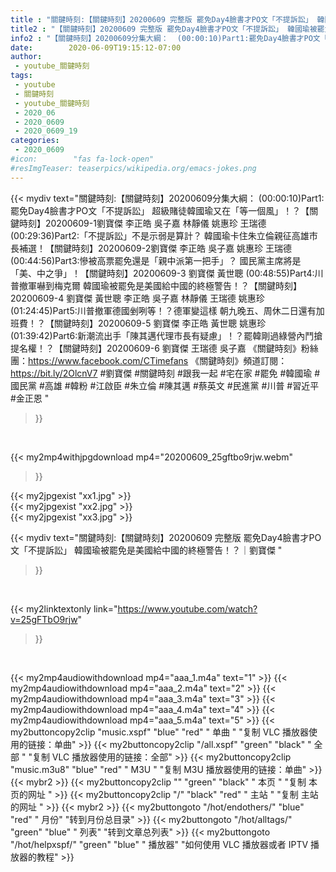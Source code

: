 ```yaml
---
title : "關鍵時刻:【關鍵時刻】20200609 完整版 罷免Day4臉書才PO文「不提訴訟」 韓國瑜被罷免是美國給中國的終極警告！？｜劉寶傑 "
title2 : "【關鍵時刻】20200609 完整版 罷免Day4臉書才PO文「不提訴訟」 韓國瑜被罷免是美國給中國的終極警告！？｜劉寶傑 "
info2 : "【關鍵時刻】20200609分集大綱：  (00:00:10)Part1:罷免Day4臉書才PO文「不提訴訟」 超級賭徒韓國瑜又在「等一個風」！？【關鍵時刻】20200609-1劉寶傑 李正皓 吳子嘉 林靜儀 姚惠珍 王瑞德  (00:29:36)Part2:「不提訴訟」不是示弱是算計？ 韓國瑜卡住朱立倫親征高雄市長補選！【關鍵時刻】20200609-2劉寶傑 李正皓 吳子嘉 姚惠珍 王瑞德  (00:44:56)Part3:慘被高票罷免還是「親中派第一把手」？ 國民黨主席將是「美、中之爭」！【關鍵時刻】20200609-3 劉寶傑 黃世聰  (00:48:55)Part4:川普撤軍嚇到梅克爾 韓國瑜被罷免是美國給中國的終極警告！？【關鍵時刻】20200609-4 劉寶傑 黃世聰 李正皓 吳子嘉 林靜儀 王瑞德 姚惠珍  (01:24:45)Part5:川普撤軍德國剉咧等！？德軍變這樣 朝九晚五、周休二日還有加班費！？【關鍵時刻】20200609-5 劉寶傑 李正皓 黃世聰 姚惠珍  (01:39:42)Part6:新潮流出手「陳其邁代理市長有疑慮」！？罷韓剛過綠營內鬥搶提名權！？【關鍵時刻】20200609-6 劉寶傑 王瑞德 吳子嘉  《關鍵時刻》粉絲團：https://www.facebook.com/CTimefans 《關鍵時刻》頻道訂閱：https://bit.ly/2OlcnV7   #劉寶傑 #關鍵時刻 #跟我一起 #宅在家 #罷免 #韓國瑜 #國民黨 #高雄 #韓粉 #江啟臣 #朱立倫 #陳其邁 #蔡英文 #民進黨 #川普 #習近平 #金正恩 "
date:        2020-06-09T19:15:12-07:00
author:
 - youtube_關鍵時刻
tags:
 - youtube
 - 關鍵時刻
 - youtube_關鍵時刻
 - 2020_06
 - 2020_0609
 - 2020_0609_19
categories:
 - 2020_0609
#icon:        "fas fa-lock-open"
#resImgTeaser: teaserpics/wikipedia.org/emacs-jokes.png
---
```


{{< mydiv text="關鍵時刻:【關鍵時刻】20200609分集大綱：  (00:00:10)Part1:罷免Day4臉書才PO文「不提訴訟」 超級賭徒韓國瑜又在「等一個風」！？【關鍵時刻】20200609-1劉寶傑 李正皓 吳子嘉 林靜儀 姚惠珍 王瑞德  (00:29:36)Part2:「不提訴訟」不是示弱是算計？ 韓國瑜卡住朱立倫親征高雄市長補選！【關鍵時刻】20200609-2劉寶傑 李正皓 吳子嘉 姚惠珍 王瑞德  (00:44:56)Part3:慘被高票罷免還是「親中派第一把手」？ 國民黨主席將是「美、中之爭」！【關鍵時刻】20200609-3 劉寶傑 黃世聰  (00:48:55)Part4:川普撤軍嚇到梅克爾 韓國瑜被罷免是美國給中國的終極警告！？【關鍵時刻】20200609-4 劉寶傑 黃世聰 李正皓 吳子嘉 林靜儀 王瑞德 姚惠珍  (01:24:45)Part5:川普撤軍德國剉咧等！？德軍變這樣 朝九晚五、周休二日還有加班費！？【關鍵時刻】20200609-5 劉寶傑 李正皓 黃世聰 姚惠珍  (01:39:42)Part6:新潮流出手「陳其邁代理市長有疑慮」！？罷韓剛過綠營內鬥搶提名權！？【關鍵時刻】20200609-6 劉寶傑 王瑞德 吳子嘉  《關鍵時刻》粉絲團：https://www.facebook.com/CTimefans 《關鍵時刻》頻道訂閱：https://bit.ly/2OlcnV7   #劉寶傑 #關鍵時刻 #跟我一起 #宅在家 #罷免 #韓國瑜 #國民黨 #高雄 #韓粉 #江啟臣 #朱立倫 #陳其邁 #蔡英文 #民進黨 #川普 #習近平 #金正恩 "
>}}
<br>


{{< my2mp4withjpgdownload mp4="20200609_25gftbo9rjw.webm"
>}}

{{< my2jpgexist "xx1.jpg" >}}<br>
{{< my2jpgexist "xx2.jpg" >}}<br>
{{< my2jpgexist "xx3.jpg" >}}<br>



{{< mydiv text="關鍵時刻:【關鍵時刻】20200609 完整版 罷免Day4臉書才PO文「不提訴訟」 韓國瑜被罷免是美國給中國的終極警告！？｜劉寶傑 "
>}}
<br>

{{< my2linktextonly link="https://www.youtube.com/watch?v=25gFTbO9rjw"
>}}


<br>

{{< my2mp4audiowithdownload mp4="aaa_1.m4a"    text="1" >}}
{{< my2mp4audiowithdownload mp4="aaa_2.m4a"    text="2" >}}
{{< my2mp4audiowithdownload mp4="aaa_3.m4a"    text="3" >}}
{{< my2mp4audiowithdownload mp4="aaa_4.m4a"    text="4" >}}
{{< my2mp4audiowithdownload mp4="aaa_5.m4a"    text="5" >}}
{{< my2buttoncopy2clip "music.xspf"        "blue"   "red"    " 单曲 "  "复制 VLC 播放器使用的链接：单曲" >}} {{< my2buttoncopy2clip "/all.xspf"         "green"  "black"  " 全部 "  "复制 VLC 播放器使用的链接：全部" >}} {{< my2buttoncopy2clip "music.m3u8"        "blue"   "red"    " M3U  "    "复制 M3U 播放器使用的链接：单曲" >}} {{< mybr2 >}} {{< my2buttoncopy2clip ""                  "green"  "black"  " 本页 "    "复制 本页的网址 " >}} {{< my2buttoncopy2clip "/"                 "black"  "red"    " 主站 "    "复制 主站的网址 " >}} {{< mybr2 >}} {{< my2buttongoto      "/hot/endothers/"   "blue"   "red"    " 月份"   "转到月份总目录" >}} {{< my2buttongoto      "/hot/alltags/"     "green"  "blue"   " 列表"   "转到文章总列表" >}} {{< my2buttongoto      "/hot/helpxspf/"    "green"  "blue"   " 播放器" "如何使用 VLC 播放器或者 IPTV 播放器的教程" >}} 
